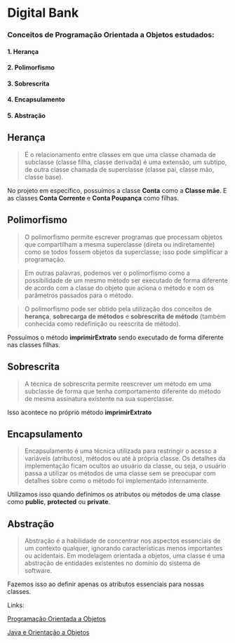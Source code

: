# Digital Bank

### Conceitos de Programação Orientada a Objetos estudados:
#### 1. Herança
#### 2. Polimorfismo
#### 3. Sobrescrita
#### 4. Encapsulamento
#### 5. Abstração

## Herança
>É o relacionamento entre classes em que uma 
> classe chamada de subclasse (classe filha, 
> classe derivada) é uma extensão, um subtipo, de 
> outra classe chamada de superclasse (classe pai, 
> classe mão, classe base).

No projeto  em específico, possuímos a classe **Conta** 
como a **Classe mãe**. E as classes **Conta Corrente** 
e **Conta Poupança** como filhas.

## Polimorfismo
>O polimorfismo permite escrever programas que processam 
> objetos que compartilham a mesma superclasse 
> (direta ou indiretamente) como se todos fossem objetos da 
> superclasse; isso pode simplificar a programação.

> Em outras palavras, podemos ver o polimorfismo como a 
> possibilidade de um mesmo método ser executado de forma 
> diferente de acordo com a classe do objeto que aciona o 
> método e com os parâmetros passados para o método.

> O polimorfismo pode ser obtido pela utilização dos 
> conceitos de **herança**, **sobrecarga de métodos** e 
> **sobrescrita de método** (também conhecida como redefinição 
> ou reescrita de método).

Possuímos o método **imprimirExtrato** sendo executado de forma
diferente nas classes filhas.

## Sobrescrita
>A técnica de sobrescrita permite reescrever um método 
> em uma subclasse de forma que tenha comportamento 
> diferente do método de mesma assinatura existente na 
> sua superclasse.

Isso acontece no próprio método **imprimirExtrato**

## Encapsulamento
>Encapsulamento é uma técnica utilizada para restringir o 
> acesso a variáveis (atributos), métodos ou até à própria 
> classe. Os detalhes da implementação ficam ocultos ao 
> usuário da classe, ou seja, o usuário passa a utilizar os 
> métodos de uma classe sem se preocupar com detalhes sobre 
> como o método foi implementado internamente.

Utilizamos isso quando definimos os atributos ou métodos de uma
classe como **public**, **protected** ou **private**.

## Abstração
>Abstração é a habilidade de concentrar nos aspectos 
> essenciais de um contexto qualquer, ignorando 
> características menos importantes ou acidentais. 
> Em modelagem orientada a objetos, uma classe é uma 
> abstração de entidades existentes no domínio do sistema 
> de software.

Fazemos isso ao definir apenas os atributos essenciais para nossas classes.

Links: 

[Programação Orientada a Objetos](http://redeetec.mec.gov.br/images/stories/pdf/eixo_infor_comun/tec_inf/081112_progr_obj.pdf)

[Java e Orientação a Objetos](https://www.caelum.com.br/apostila/apostila-java-orientacao-objetos.pdf)